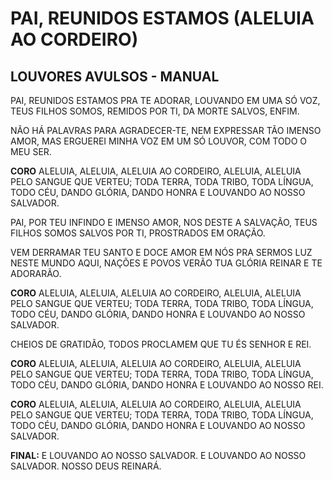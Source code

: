 # PAI, REUNIDOS ESTAMOS (ALELUIA AO CORDEIRO)

## LOUVORES AVULSOS - MANUAL

PAI, REUNIDOS ESTAMOS
PRA TE ADORAR,
LOUVANDO EM UMA SÓ VOZ,
TEUS FILHOS SOMOS,
REMIDOS POR TI,
DA MORTE SALVOS, ENFIM.

NÃO HÁ PALAVRAS PARA
AGRADECER-TE,
NEM EXPRESSAR TÃO
IMENSO AMOR,
MAS ERGUEREI MINHA VOZ
EM UM SÓ LOUVOR,
COM TODO O MEU SER.

**CORO**
ALELUIA, ALELUIA,
ALELUIA AO CORDEIRO,
ALELUIA, ALELUIA
PELO SANGUE QUE VERTEU;
TODA TERRA, TODA TRIBO,
TODA LÍNGUA, TODO CÉU,
DANDO GLÓRIA, DANDO HONRA
E LOUVANDO AO NOSSO SALVADOR.

PAI, POR TEU INFINDO
E IMENSO AMOR,
NOS DESTE A SALVAÇÃO,
TEUS FILHOS SOMOS
SALVOS POR TI,
PROSTRADOS EM ORAÇÃO.

VEM DERRAMAR TEU SANTO
E DOCE AMOR EM NÓS
PRA SERMOS LUZ NESTE MUNDO AQUI,
NAÇÕES E POVOS VERÃO
TUA GLÓRIA REINAR E TE ADORARÃO.

**CORO**
ALELUIA, ALELUIA,
ALELUIA AO CORDEIRO,
ALELUIA, ALELUIA
PELO SANGUE QUE VERTEU;
TODA TERRA, TODA TRIBO,
TODA LÍNGUA, TODO CÉU,
DANDO GLÓRIA, DANDO HONRA
E LOUVANDO AO NOSSO SALVADOR.

CHEIOS DE GRATIDÃO,
TODOS PROCLAMEM QUE
TU ÉS SENHOR E REI.

**CORO**
ALELUIA, ALELUIA,
ALELUIA AO CORDEIRO,
ALELUIA, ALELUIA
PELO SANGUE QUE VERTEU;
TODA TERRA, TODA TRIBO,
TODA LÍNGUA, TODO CÉU,
DANDO GLÓRIA, DANDO HONRA
E LOUVANDO AO NOSSO REI.

**CORO**
ALELUIA, ALELUIA,
ALELUIA AO CORDEIRO,
ALELUIA, ALELUIA
PELO SANGUE QUE VERTEU;
TODA TERRA, TODA TRIBO,
TODA LÍNGUA, TODO CÉU,
DANDO GLÓRIA, DANDO HONRA
E LOUVANDO AO NOSSO SALVADOR.

**FINAL:**
E LOUVANDO AO NOSSO SALVADOR.
E LOUVANDO AO NOSSO SALVADOR.
NOSSO DEUS REINARÁ.
